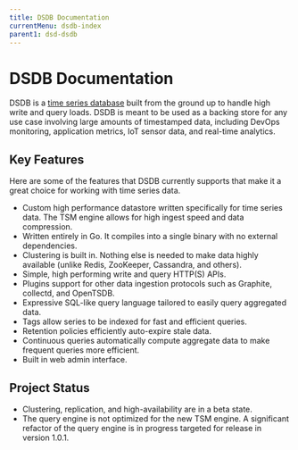 ```yaml
---
title: DSDB Documentation
currentMenu: dsdb-index
parent1: dsd-dsdb
---
```


# DSDB Documentation

DSDB is a [time series database](https://en.wikipedia.org/wiki/Time_series_database) built from the ground up to handle high write and query loads.
DSDB is meant to be used as a backing store for any use case involving large amounts of timestamped data, including DevOps monitoring, application metrics, IoT sensor data, and real-time analytics.

## Key Features

Here are some of the features that DSDB currently supports that make it a great choice for working with time series data.

* Custom high performance datastore written specifically for time series data.
The TSM engine allows for high ingest speed and data compression.
* Written entirely in Go.
It compiles into a single binary with no external dependencies.
* Clustering is built in.
Nothing else is needed to make data highly available (unlike Redis, ZooKeeper, Cassandra, and others).
* Simple, high performing write and query HTTP(S) APIs.
* Plugins support for other data ingestion protocols such as Graphite, collectd, and OpenTSDB.
* Expressive SQL-like query language tailored to easily query aggregated data.
* Tags allow series to be indexed for fast and efficient queries.
* Retention policies efficiently auto-expire stale data.
* Continuous queries automatically compute aggregate data to make frequent queries more efficient.
* Built in web admin interface.

## Project Status

* Clustering, replication, and high-availability are in a beta state.
* The query engine is not optimized for the new TSM engine.
A significant refactor of the query engine is in progress targeted for release in version 1.0.1.
